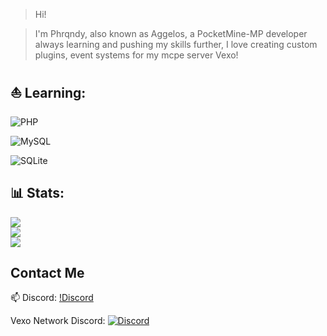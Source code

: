 > Hi!

> I'm Phrqndy, also known as Aggelos, 
> a PocketMine-MP developer always learning and pushing my skills further,
> I love creating custom plugins, event systems for my mcpe server Vexo!









>

## ⛵️ Learning:

 ![PHP](https://img.shields.io/badge/php-%23777BB4.svg?style=for-the-badge&logo=php&logoColor=white)

 
 ![MySQL](https://img.shields.io/badge/mysql-4479A1.svg?style=for-the-badge&logo=mysql&logoColor=white)
 
 ![SQLite](https://img.shields.io/badge/sqlite-%2307405e.svg?style=for-the-badge&logo=sqlite&logoColor=white)







## 📊 Stats:
![](https://github-readme-stats.vercel.app/api?username=phrqndy&theme=dark&hide_border=false&include_all_commits=false&count_private=true)<br/>
![](https://github-readme-streak-stats.herokuapp.com/?user=phrqndy&theme=dark&hide_border=false)<br/>
![](https://github-readme-stats.vercel.app/api/top-langs/?username=phrqndy&theme=dark&hide_border=false&include_all_commits=false&count_private=true&layout=compact)





## Contact Me  
📫 Discord: 
[!Discord](https://discord.com/users/1230934847384453171)

Vexo Network Discord:
[![Discord](https://img.shields.io/badge/Discord-%237289DA.svg?logo=discord&logoColor=white)](https://discord.gg/9yE66dUdKF)